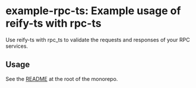 # example-rpc-ts: Example usage of reify-ts with rpc-ts

Use reify-ts with rpc_ts to validate the requests and responses of your RPC services.

## Usage

See the [README](../../README.md) at the root of the monorepo.
